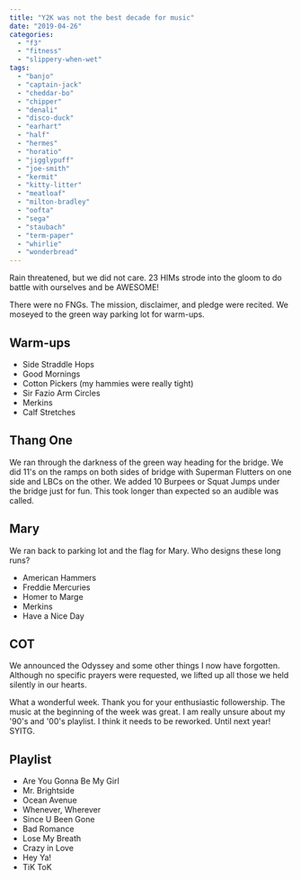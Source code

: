 ```yaml
---
title: "Y2K was not the best decade for music"
date: "2019-04-26"
categories: 
  - "f3"
  - "fitness"
  - "slippery-when-wet"
tags: 
  - "banjo"
  - "captain-jack"
  - "cheddar-bo"
  - "chipper"
  - "denali"
  - "disco-duck"
  - "earhart"
  - "half"
  - "hermes"
  - "horatio"
  - "jigglypuff"
  - "joe-smith"
  - "kermit"
  - "kitty-litter"
  - "meatloaf"
  - "milton-bradley"
  - "oofta"
  - "sega"
  - "staubach"
  - "term-paper"
  - "whirlie"
  - "wonderbread"
---
```


Rain threatened, but we did not care. 23 HIMs strode into the gloom to do battle with ourselves and be AWESOME!

There were no FNGs. The mission, disclaimer, and pledge were recited. We moseyed to the green way parking lot for warm-ups.

## Warm-ups

- Side Straddle Hops
- Good Mornings
- Cotton Pickers (my hammies were really tight)
- Sir Fazio Arm Circles
- Merkins
- Calf Stretches

## Thang One

We ran through the darkness of the green way heading for the bridge. We did 11's on the ramps on both sides of bridge with Superman Flutters on one side and LBCs on the other. We added 10 Burpees or Squat Jumps under the bridge just for fun. This took longer than expected so an audible was called.

## Mary

We ran back to parking lot and the flag for Mary. Who designs these long runs?

- American Hammers
- Freddie Mercuries
- Homer to Marge
- Merkins
- Have a Nice Day

## COT

We announced the Odyssey and some other things I now have forgotten. Although no specific prayers were requested, we lifted up all those we held silently in our hearts.

What a wonderful week. Thank you for your enthusiastic followership. The music at the beginning of the week was great. I am really unsure about my '90's and '00's playlist. I think it needs to be reworked. Until next year! SYITG.

## Playlist

- Are You Gonna Be My Girl
- Mr. Brightside
- Ocean Avenue
- Whenever, Wherever
- Since U Been Gone
- Bad Romance
- Lose My Breath
- Crazy in Love
- Hey Ya!
- TiK ToK
